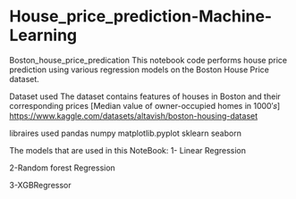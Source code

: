 # House_price_prediction-Machine-Learning

Boston_house_price_predication
This notebook code performs house price prediction using various regression models on the Boston House Price dataset.

Dataset used
The dataset contains features of houses in Boston and their corresponding prices [Median value of owner-occupied homes in 1000′𝑠] https://www.kaggle.com/datasets/altavish/boston-housing-dataset

libraires used
pandas numpy matplotlib.pyplot sklearn seaborn

The models that are used in this NoteBook:
1- Linear Regression

2-Random forest Regression

3-XGBRegressor
